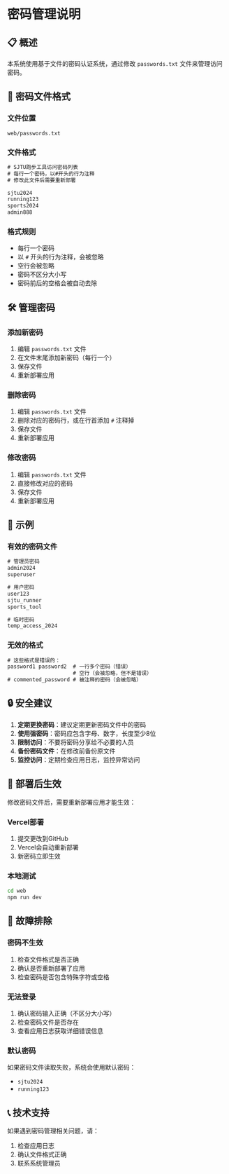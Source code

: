 # 密码管理说明

## 📋 概述

本系统使用基于文件的密码认证系统，通过修改 `passwords.txt` 文件来管理访问密码。

## 🔐 密码文件格式

### 文件位置
```
web/passwords.txt
```

### 文件格式
```txt
# SJTU跑步工具访问密码列表
# 每行一个密码，以#开头的行为注释
# 修改此文件后需要重新部署

sjtu2024
running123
sports2024
admin888
```

### 格式规则
- 每行一个密码
- 以 `#` 开头的行为注释，会被忽略
- 空行会被忽略
- 密码不区分大小写
- 密码前后的空格会被自动去除

## 🛠️ 管理密码

### 添加新密码
1. 编辑 `passwords.txt` 文件
2. 在文件末尾添加新密码（每行一个）
3. 保存文件
4. 重新部署应用

### 删除密码
1. 编辑 `passwords.txt` 文件
2. 删除对应的密码行，或在行首添加 `#` 注释掉
3. 保存文件
4. 重新部署应用

### 修改密码
1. 编辑 `passwords.txt` 文件
2. 直接修改对应的密码
3. 保存文件
4. 重新部署应用

## 📝 示例

### 有效的密码文件
```txt
# 管理员密码
admin2024
superuser

# 用户密码
user123
sjtu_runner
sports_tool

# 临时密码
temp_access_2024
```

### 无效的格式
```txt
# 这些格式是错误的：
password1 password2  # 一行多个密码（错误）
                     # 空行（会被忽略，但不是错误）
# commented_password # 被注释的密码（会被忽略）
```

## 🔒 安全建议

1. **定期更换密码**：建议定期更新密码文件中的密码
2. **使用强密码**：密码应包含字母、数字，长度至少8位
3. **限制访问**：不要将密码分享给不必要的人员
4. **备份密码文件**：在修改前备份原文件
5. **监控访问**：定期检查应用日志，监控异常访问

## 🚀 部署后生效

修改密码文件后，需要重新部署应用才能生效：

### Vercel部署
1. 提交更改到GitHub
2. Vercel会自动重新部署
3. 新密码立即生效

### 本地测试
```bash
cd web
npm run dev
```

## 🔧 故障排除

### 密码不生效
1. 检查文件格式是否正确
2. 确认是否重新部署了应用
3. 检查密码是否包含特殊字符或空格

### 无法登录
1. 确认密码输入正确（不区分大小写）
2. 检查密码文件是否存在
3. 查看应用日志获取详细错误信息

### 默认密码
如果密码文件读取失败，系统会使用默认密码：
- `sjtu2024`
- `running123`

## 📞 技术支持

如果遇到密码管理相关问题，请：
1. 检查应用日志
2. 确认文件格式正确
3. 联系系统管理员

